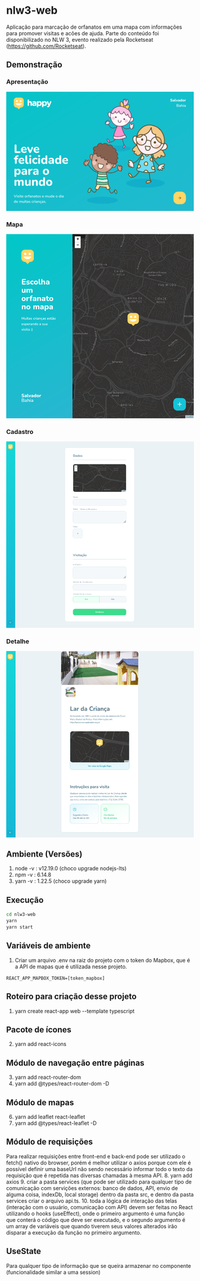 # nlw3-web

Aplicação para marcação de orfanatos em uma mapa com informações para promover visitas e acões de ajuda.
Parte do conteúdo foi disponibilizado no NLW 3, evento realizado pela Rocketseat (https://github.com/Rocketseat).

## Demonstração

### Apresentação
![Screenshot](./src/assets/img/demo.png)
### Mapa
![Screenshot](./src/assets/img/demo2.png)
### Cadastro
![Screenshot](./src/assets/img/demo3.png)
### Detalhe
![Screenshot](./src/assets/img/demo4.png)

## Ambiente (Versões)
1. node -v : v12.19.0 (choco upgrade nodejs-lts)
2. npm -v : 6.14.8
3. yarn -v : 1.22.5 (choco upgrade yarn)

## Execução
```sh
cd nlw3-web
yarn
yarn start
```

## Variáveis de ambiente
1. Criar um arquivo .env na raiz do projeto com o token do Mapbox, que é a API de mapas que é utilizada nesse projeto. 

```env
REACT_APP_MAPBOX_TOKEN=[token_mapbox]
``` 

## Roteiro para criação desse projeto
1. yarn create react-app web --template typescript

## Pacote de ícones
2. yarn add react-icons

## Módulo de navegação entre páginas
3. yarn add react-router-dom
4. yarn add @types/react-router-dom -D

## Módulo de mapas
6. yarn add leaflet react-leaflet
7. yarn add @types/react-leaflet -D

## Módulo de requisições
Para realizar requisições entre front-end e back-end pode ser utilizado o fetch() nativo do browser, porém é melhor utilizar o axios porque com ele é possível definir uma baseUrl não sendo necessário informar todo o texto da requisição que é repetida nas diversas chamadas à mesma API.
8. yarn add axios
9. criar a pasta services (que pode ser utilizado para qualquer tipo de comunicação com servições externos: banco de dados, API, envio de alguma coisa, indexDb, local storage) dentro da pasta src, e dentro da pasta services criar o arquivo api.ts.
10. toda a lógica de interação das telas (interação com o usuário, comunicação com API) devem ser feitas no React utilizando o hooks (useEffect), onde o primeiro argumento é uma função que conterá o código que deve ser executado, e o segundo argumento é um array de variáveis que quando tiverem seus valores alterados irão disparar a execução da função no primeiro argumento.

## UseState
Para qualquer tipo de informação que se queira armazenar no componente (funcionalidade similar a uma session)
